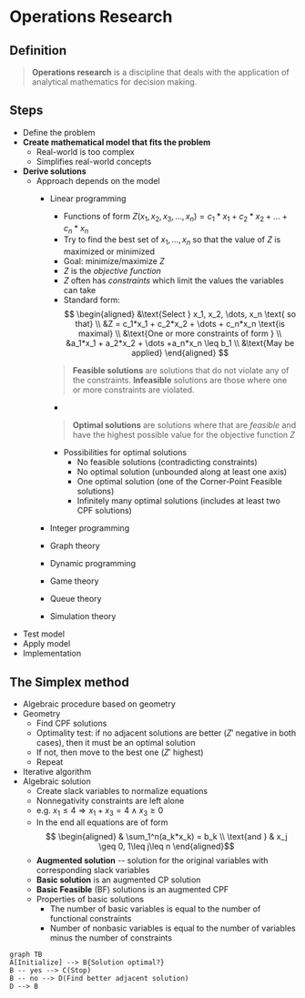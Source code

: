 Operations Research
================
## Definition
> **Operations research** is a discipline that deals with the application of analytical mathematics for decision making.

## Steps
* Define the problem
* **Create mathematical model that fits the problem**
	* Real-world is too complex
	* Simplifies real-world concepts
* **Derive solutions**
	* Approach depends on the model
		* Linear programming
			* Functions of form $Z(x_1,x_2,x_3, \dots, x_n) = c_1*x_1 + c_2*x_2 + \dots + c_n*x_n$
			* Try to find the best set of $x_1, \dots, x_n$ so that the value of $Z$ is maximized or minimized
			* Goal: minimize/maximize $Z$
			* $Z$ is the *objective function*
			* $Z$ often has *constraints* which limit the values the variables can take
			* Standard form:
$$
\begin{aligned}
&\text{Select } x_1, x_2, \dots, x_n \text{ so that} \\
&Z = c_1*x_1 + c_2*x_2 + \dots + c_n*x_n \text{is maximal} \\
&\text{One or more constraints of form } \\
&a_1*x_1 + a_2*x_2 + \dots +a_n*x_n \leq b_1 \\
&\text{May be applied}
\end{aligned}
$$
			> **Feasible solutions** are solutions that do not violate any of the constraints. **Infeasible** solutions are those where one or more constraints are violated.
 
			 * &nbsp;
 
			> **Optimal solutions** are solutions where that are *feasible* and have the highest possible value for the objective function $Z$
			
			* Possibilities for optimal solutions
				* No feasible solutions (contradicting constraints)
				* No optimal solution (unbounded along at least one axis)
				* One optimal solution (one of the Corner-Point Feasible solutions)
				* Infinitely many optimal solutions (includes at least two CPF solutions)
		* Integer programming
		* Graph theory
		* Dynamic programming
		* Game theory
		* Queue theory
		* Simulation theory
* Test model
* Apply model
* Implementation

## The Simplex method

* Algebraic procedure based on geometry
* Geometry
	* Find CPF solutions
	* Optimality test: if no adjacent solutions are better ($Z'$ negative in both cases), then it must be an optimal solution
	* If not, then move to the best one ($Z'$ highest)
	* Repeat
* Iterative algorithm
* Algebraic solution
	* Create slack variables to normalize equations
	* Nonnegativity constraints are left alone
	* e.g. $x_1 \leq 4 \Rightarrow x_1+x_3 = 4 \land x_3 \geq 0$
	* In the end all equations are of form $$ \begin{aligned}
& \sum_1^n(a_k*x_k) = b_k \\
\text{and } & x_j \geq 0, 1\leq j\leq n
\end{aligned}$$
	* **Augmented solution** -- solution for the original variables with corresponding slack variables
	* **Basic solution** is an augmented CP solution
	* **Basic Feasible** (BF) solutions is an augmented CPF
	* Properties of basic solutions
		* The number of basic variables is equal to the number of functional constraints
		* Number of nonbasic variables is equal to the number of variables minus the number of constraints

```mermaid
graph TB
A[Initialize] --> B{Solution optimal?}
B -- yes --> C(Stop)
B -- no --> D(Find better adjacent solution)
D --> B
```
